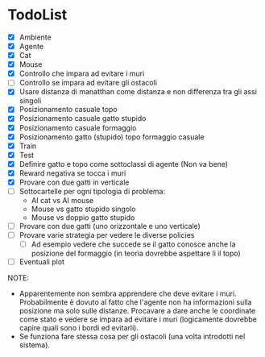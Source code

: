 # TodoList

- [x] Ambiente
- [x] Agente
- [x] Cat 
- [x] Mouse
- [x] Controllo che impara ad evitare i muri
- [ ] Controllo se impara ad evitare gli ostacoli
- [x] Usare distanza di manatthan come distanza e non differenza tra gli assi singoli
- [x] Posizionamento casuale topo
- [x] Posizionamento casuale gatto stupido
- [x] Posizionamento casuale formaggio
- [x] Posizionamento gatto (stupido) topo formaggio casuale
- [x] Train
- [x] Test
- [x] Definire gatto e topo come sottoclassi di agente (Non va bene)
- [x] Reward negativa se tocca i muri
- [x] Provare con due gatti in verticale
- [ ] Sottocartelle per ogni tipologia di problema:
    - AI cat vs AI mouse
    - Mouse vs gatto stupido singolo
    - Mouse vs doppio gatto stupido
- [ ] Provare con due gatti (uno orizzontale e uno verticale)
- [ ] Provare varie strategia per vedere le diverse policies
    - [ ] Ad esempio vedere che succede se il gatto conosce anche la posizione del formaggio (in teoria dovrebbe aspettare li il topo)
- [ ] Eventuali plot

NOTE:
- Apparentemente non sembra apprendere che deve evitare i muri. Probabilmente è dovuto al fatto che l'agente non ha informazioni sulla posizione ma solo sulle distanze. Procavare a dare anche le coordinate come stato e vedere se impara ad evitare i muri (logicamente dovrebbe capire quali sono i bordi ed evitarli). 
- Se funziona fare stessa cosa per gli ostacoli (una volta introdotti nel sistema).
